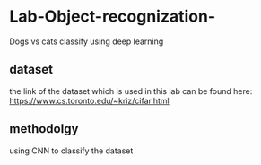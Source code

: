 # Lab-Object-recognization-
Dogs vs cats classify using deep learning 
## dataset
the link of the dataset which is used in this lab can be found here: https://www.cs.toronto.edu/~kriz/cifar.html
## methodolgy 
using CNN to classify the dataset
